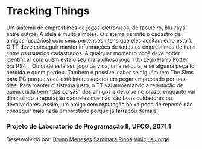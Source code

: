 # Tracking Things

Um sistema de emprestimos de jogos eletronicos, de tabuleiro, blu-rays entre outros. A ideia é muito simples. O sistema permite o cadastro de amigos (usuários) com seus pertences (itens que eles aceitam emprestar). O TT deve conseguir manter informações de todos os empréstimos de itens entre os usuários cadastrados. A qualquer momento você deve poder identificar com quem está o seu maravilhoso jogo 1 do Lego Harry Potter pra PS4… Ou onde está seu jogo da vida, uma relíquia, e se alguma peça foi perdida e quem perdeu. Também é possível saber se alguém tem The Sims para PC porque você está interessada(o) em pegar emprestado por uns dias. Para manter o sistema justo, o TT vai aumentando a reputação de quem cuida bem "das coisas" dos amigos e devolve no prazo, enquanto vai diminuindo a reputação daqueles que não são bons cuidadores ou devolvedores. Assim, um amigo com reputação baixa pode de repente não conseguir mais nada emprestado porque já farrapou demais.


### Projeto de Laboratorio de Programação II, UFCG, 2071.1
Desenvolvido por:
[Bruno Meneses](https://github.com/bruno-meneses)
[Sammara Rinoa](https://github.com/SamaraRinoa)
[Vinícius Jorge](https://github.com/viniciusjorgepereira)
